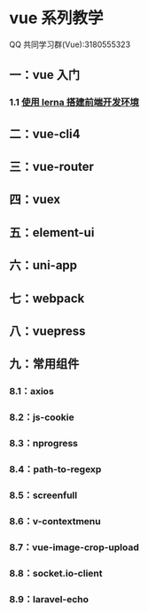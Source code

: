 # vue 系列教学

QQ 共同学习群(Vue):3180555323

## 一：vue 入门

### 1.1 [使用 lerna 搭建前端开发环境](./vue01_开发环境搭建.md)

## 二：vue-cli4

###

## 三：vue-router

## 四：vuex

## 五：element-ui

## 六：uni-app

## 七：webpack

## 八：vuepress

## 九：常用组件

### 8.1：axios

### 8.2：js-cookie

### 8.3：nprogress

### 8.4：path-to-regexp

### 8.5：screenfull

### 8.6：v-contextmenu

### 8.7：vue-image-crop-upload

### 8.8：socket.io-client

### 8.9：laravel-echo

##

##
